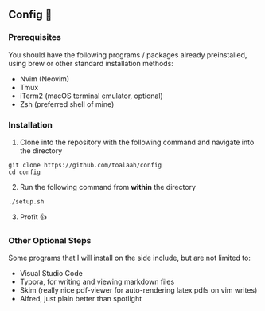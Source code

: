 ## Config 🚀

### Prerequisites
You should have the following programs / packages already preinstalled, using brew or other standard installation methods:

- Nvim (Neovim)
- Tmux
- iTerm2 (macOS terminal emulator, optional)
- Zsh (preferred shell of mine) 

### Installation
1. Clone into the repository with the following command and navigate into the directory
```shell
git clone https://github.com/toalaah/config
cd config
```

2. Run the following command from **within** the directory
```shell
./setup.sh
```

3. Profit 👍

### Other Optional Steps

Some programs that I will install on the side include, but are not limited to:

- Visual Studio Code
- Typora, for writing and viewing markdown files
- Skim (really nice pdf-viewer for auto-rendering latex pdfs on vim writes)
- Alfred, just plain better than spotlight